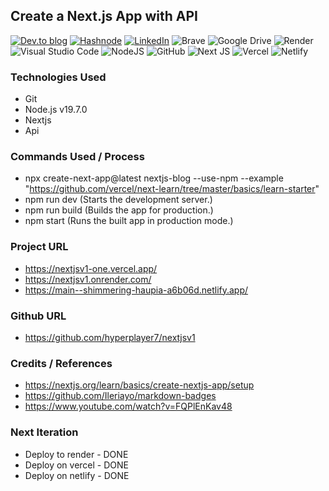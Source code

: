 ## Create a Next.js App with API

<a target="_blank" href="https://dev.to/hyperplayer7">![Dev.to blog](https://img.shields.io/badge/dev.to-0A0A0A?style=for-the-badge&logo=dev.to&logoColor=white)</a>
<a target="_blank" href="https://shoshin.hashnode.dev/">![Hashnode](https://img.shields.io/badge/Hashnode-2962FF?style=for-the-badge&logo=hashnode&logoColor=white)</a>
<a target="_blank" href="https://www.linkedin.com/in/bryancarlsonchan/">![LinkedIn](https://img.shields.io/badge/linkedin-%230077B5.svg?style=for-the-badge&logo=linkedin&logoColor=white)</a>
![Brave](https://img.shields.io/badge/Brave-FB542B?style=for-the-badge&logo=Brave&logoColor=white)
![Google Drive](https://img.shields.io/badge/Google%20Drive-4285F4?style=for-the-badge&logo=googledrive&logoColor=white)
![Render](https://img.shields.io/badge/Render-%46E3B7.svg?style=for-the-badge&logo=render&logoColor=white)
![Visual Studio Code](https://img.shields.io/badge/Visual%20Studio%20Code-0078d7.svg?style=for-the-badge&logo=visual-studio-code&logoColor=white)
![NodeJS](https://img.shields.io/badge/node.js-6DA55F?style=for-the-badge&logo=node.js&logoColor=white)
![GitHub](https://img.shields.io/badge/github-%23121011.svg?style=for-the-badge&logo=github&logoColor=white)
![Next JS](https://img.shields.io/badge/Next-black?style=for-the-badge&logo=next.js&logoColor=white)
![Vercel](https://img.shields.io/badge/vercel-%23000000.svg?style=for-the-badge&logo=vercel&logoColor=white)
![Netlify](https://img.shields.io/badge/netlify-%23000000.svg?style=for-the-badge&logo=netlify&logoColor=#00C7B7)



### Technologies Used
- Git
- Node.js v19.7.0
- Nextjs
- Api


### Commands Used / Process
- npx create-next-app@latest nextjs-blog --use-npm --example "https://github.com/vercel/next-learn/tree/master/basics/learn-starter"
- npm run dev (Starts the development server.)
- npm run build (Builds the app for production.)
- npm start (Runs the built app in production mode.)


### Project URL
- https://nextjsv1-one.vercel.app/
- https://nextjsv1.onrender.com/
- https://main--shimmering-haupia-a6b06d.netlify.app/

### Github URL
- https://github.com/hyperplayer7/nextjsv1

### Credits / References
- https://nextjs.org/learn/basics/create-nextjs-app/setup
- https://github.com/Ileriayo/markdown-badges
- https://www.youtube.com/watch?v=FQPlEnKav48


### Next Iteration
- Deploy to render - DONE
- Deploy on vercel - DONE
- Deploy on netlify - DONE
